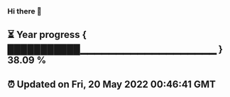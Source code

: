 ### Hi there 👋
⏳ Year progress { ███████████▁▁▁▁▁▁▁▁▁▁▁▁▁▁▁▁▁▁▁ } 38.09 %
---
⏰ Updated on Fri, 20 May 2022 00:46:41 GMT
---

